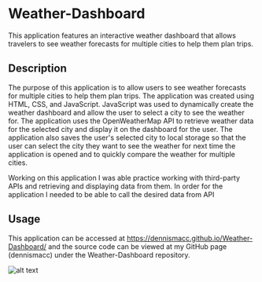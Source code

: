 # Weather-Dashboard
This application features an interactive weather dashboard that allows travelers to see weather forecasts for multiple cities to help them plan trips.  

## Description
The purpose of this application is to allow users to see weather forecasts for multiple cities to help them plan trips. The application was created using HTML, CSS, and JavaScript. JavaScript was used to dynamically create the weather dashboard and allow the user to select a city to see the weather for. The application uses the OpenWeatherMap API to retrieve weather data for the selected city and display it on the dashboard for the user. The application also saves the user's selected city to local storage so that the user can select the city they want to see the weather for next time the application is opened and to quickly compare the weather for multiple cities.

Working on this application I was able practice working with third-party APIs and retrieving and displaying data from them. In order for the application I needed to be able to call the desired data from API 

## Usage
This application can be accessed at https://dennismacc.github.io/Weather-Dashboard/ and the source code can be viewed at my GitHub page (dennismacc) under the Weather-Dashboard repository.

![alt text](./Assets/HW6_WD_Preview.gif)

